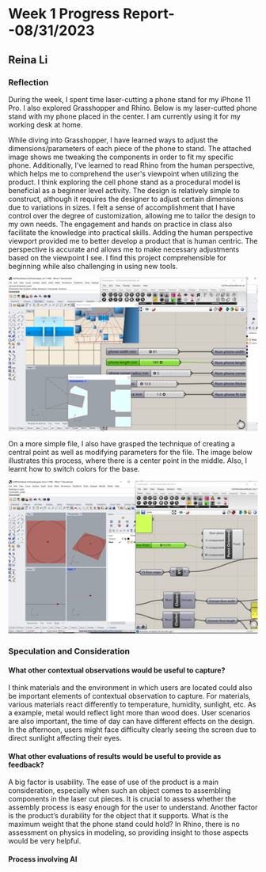 # Week 1 Progress Report- -08/31/2023

## Reina Li

### Reflection
During the week, I spent time laser-cutting a phone stand for my iPhone 11 Pro. I also explored Grasshopper and Rhino. Below is my laser-cutted phone stand with my phone placed in the center. I am currently using it for my working desk at home.


While diving into Grasshopper, I have learned ways to adjust the dimensions/parameters of each piece of the phone to stand. The attached image shows me tweaking the components in order to fit my specific phone. Additionally, I’ve learned to read Rhino from the human perspective, which helps me to comprehend the user's viewpoint when utilizing the product.  I think exploring the cell phone stand as a procedural model is beneficial as a beginner level activity. The design is relatively simple to construct, although it requires the designer to adjust certain dimensions due to variations in sizes. I felt a sense of accomplishment that I have control over the degree of customization, allowing me to tailor the design to my own needs. The engagement and hands on practice in class also facilitate the knowledge into practical skills. Adding the human perspective viewport provided me to better develop a product that is human centric. The perspective is accurate and allows me to make necessary adjustments based on the viewpoint I see. I find this project comprehensible for beginning while also challenging in using new tools. 

![random](https://github.com/Berkeley-MDes/tdf-fa23-reinali/blob/main/weekly-reports/rhino%20clipp.JPG)

On a more simple file, I also have grasped the technique of creating a central point as well as modifying parameters for the file. The image below illustrates this process, where there is a center point in the middle. Also, l learnt how to switch colors for the base.

![random](https://github.com/Berkeley-MDes/tdf-fa23-reinali/blob/main/weekly-reports/point.JPG)

### Speculation and Consideration
#### What other contextual observations would be useful to capture?
I think materials and the environment in which users are located could also be important elements of contextual observation to capture. For materials, various materials react differently to temperature, humidity, sunlight, etc. As a example, metal would reflect light more than wood does. User scenarios are also important, the time of day can have different effects on the design. In the afternoon, users might face difficulty clearly seeing the screen due to direct sunlight affecting their eyes. 

#### What other evaluations of results would be useful to provide as feedback?
A big factor is usability. The ease of use of the product is a main consideration, especially when such an object comes to assembling components in the laser cut pieces. It is crucial to assess whether the assembly process is easy enough for the user to understand. Another factor is the product’s durability for the object that it supports. What is the maximum weight that the phone stand could hold? In Rhino, there is no assessment on physics in modeling, so providing insight to those aspects would be very helpful. 

#### Process involving AI
